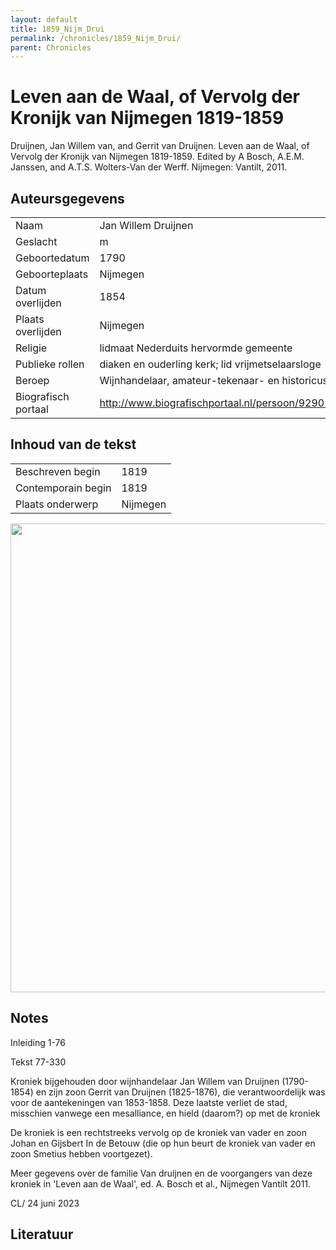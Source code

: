 ```yaml
---
layout: default
title: 1859_Nijm_Drui
permalink: /chronicles/1859_Nijm_Drui/
parent: Chronicles
--- 
```



# Leven aan de Waal, of Vervolg der Kronijk van Nijmegen 1819-1859 

Druijnen, Jan Willem van, and Gerrit van Druijnen. Leven aan de Waal, of Vervolg der Kronijk van Nijmegen 1819-1859. Edited by A Bosch, A.E.M. Janssen, and A.T.S. Wolters-Van der Werff. Nijmegen: Vantilt, 2011. 

## Auteursgegevens 

| | | 
| --------------- | --------------- | 
| Naam | Jan Willem Druijnen | 
| Geslacht | m | 
 | Geboortedatum | 1790 | 
| Geboorteplaats | Nijmegen | 
| Datum overlijden | 1854 | 
| Plaats overlijden | Nijmegen | 
| Religie | lidmaat Nederduits hervormde gemeente | 
| Publieke rollen | diaken en ouderling kerk; lid vrijmetselaarsloge | 
| Beroep | Wijnhandelaar, amateur-tekenaar- en historicus | 
| Biografisch portaal | http://www.biografischportaal.nl/persoon/92902651 | 

## Inhoud van de tekst 

| | | 
| --------------- | --------------- | 
| Beschreven begin | 1819 | 
| Contemporain begin | 1819 | 
| Plaats onderwerp | Nijmegen | 

[<img src="..\..\barplots_chronicles\1859_Nijm_Drui.jpg" width="750"/>](..\..\barplots_chronicles\1859_Nijm_Drui.jpg) 

## Notes 

Inleiding 1-76

Tekst 77-330

Kroniek bijgehouden door wijnhandelaar Jan Willem van Druijnen (1790-1854) en
zijn zoon Gerrit van Druijnen (1825-1876), die verantwoordelijk was voor de
aantekeningen van 1853-1858. Deze laatste verliet de stad, misschien vanwege
een mesalliance, en hield (daarom?) op met de kroniek



De kroniek is een rechtstreeks vervolg op de kroniek van vader en zoon Johan
en Gijsbert In de Betouw (die op hun beurt de kroniek van vader en zoon
Smetius hebben voortgezet).

Meer gegevens over de familie Van druijnen en de voorgangers van deze kroniek
in 'Leven aan de Waal', ed. A. Bosch et al., Nijmegen Vantilt 2011.

CL/ 24 juni 2023



## Literatuur 


